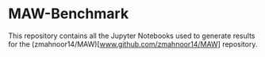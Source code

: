 # MAW-Benchmark

This repository contains all the Jupyter Notebooks used to generate results for the (zmahnoor14/MAW)[www.github.com/zmahnoor14/MAW] repository.
